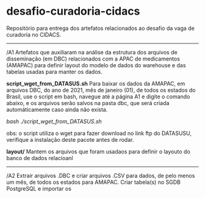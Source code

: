 # desafio-curadoria-cidacs
Repositório para entrega dos artefatos relacionados ao desafio da vaga de curadoria no CIDACS.

***

/A1
Artefatos que auxiliaram na análise da estrutura dos arquivos de disseminação (em DBC) relacionados com a APAC de medicamentos (AMAPAC) para definir layout do modelo de dados do warehouse e das tabelas usadas para manter os dados.

**script_wget_from_DATASUS.sh**
Para baixar os dados da AMAPAC, em arquivos DBC, do ano de 2021, mês de janeiro (01), de todos os estados do Brasil, use o script em bash, navegue até a página A1 e digite o comando abaixo, e os arquivos serão salvos na pasta dbc, que será criada automáticamente caso ainda não exista.

*bash ./script_wget_from_DATASUS.sh*

obs: o script utiliza o wget para fazer download no link ftp do DATASUSU, verifique a instalação deste pacote antes de rodar.



**layout/**
Mantem os arquivos que foram usadaos para definir o layouto do banco de dados relacioanl

***

/A2
Extrair arquivos .DBC e criar arquivos .CSV para dados, de pelo menos um mês, de todos os estados para AMAPAC.
Criar tabela(s) no SGDB PostgreSQL e importar os 
